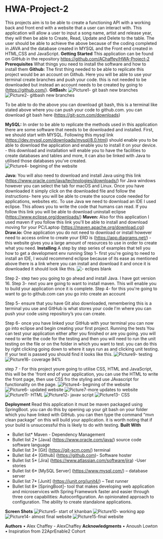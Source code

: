 # HWA-Project-2


This projects aim is to be able to create a functioning API with a working back and front end with a website that a user can interact with. This application will allow a user to input a song name, artist and release year, they will then be able to Create, Read, Update and Delete to the table.
The user should be able to achieve the above because of the coding completed in JAVA and the database created in MYSQL and the Front end created in HTML,CSS and JavaScript.
**Getting Started**
This application can be found on GitHub in the repository https://github.com/AChaffey/HWA-Project-2
**Prerequisites**
What things you need to install the software and how to install them
**Github:**
The first thing needed to be able to replicate this project would be an account on Github. Here you will be able to use your terminal create branches and push your code. this is not needed to be downloaded but instead an account needs to be created by going to (https://github.com/).
**GitBash:**
![Picture1- git bash new branches](https://user-images.githubusercontent.com/103578276/172339446-d04f31e9-464e-4696-9a72-8b7271e607e1.png)
![Picture2- gitbash new branches](https://user-images.githubusercontent.com/103578276/172339461-58068866-3585-4438-a42d-5f93c7a88d45.png)

To be able to do the above you can download git bash, this is a terminal like stated above where you can push your code to github.com. you can download git bash here (https://git-scm.com/downloads)
 
**MySQL:**
In order to be able to replicate the methods used in this application there are some software that needs to be downloaded and installed. First, we should start with MYSQL. Following this mysql link (https://dev.mysql.com/downloads/mysql/8.0.html) should enable you to be able to download the application and enable you to install it on your device. - this download and installation will enable you to have the facilities to create databases and tables and more, it can also be linked with Java to utilised those databases you’ve created.
![Picture4- begining of the website](https://user-images.githubusercontent.com/103578276/172339523-17bbbb5e-3f0a-48ed-a9c8-bb8405bc5b9a.png)

**Java:**
You will also need to download and install Java using this link (https://www.oracle.com/java/technologies/downloads/) for Java windows however you can select the tab for macOS and Linux. Once you have downloaded it simply click on the downloaded file and follow the instructions- here you will be able to create the source code needed for applications, websites etc.
To use Java we need to download an IDE I used eclipse. This allows you to write the code that humans can read. If you follow this link you will be able to download uninstall eclipse (https://www.eclipse.org/downloads/)
**Maven:**
Also for this application I used maven if you follow this link you'll be able to install and download moving for your PC/Laptop (https://maven.apache.org/download.cgi)
**Draw.io:**
One application you do not need to download or install however need to access online to create your ERD is (https://app.diagrams.net/) - this website gives you a large amount of resources to use in order to create what you need.
**Installing**
A step by step series of examples that tell you how to get a development env running
Step 1- first you're going to need to install an IDE, I would recommend eclipse because of its ease as mentioned above there is a link where you can install and download it and once it is downloaded it should look like this.
 ![- eclipes blank](https://user-images.githubusercontent.com/103578276/172339505-b0a1f459-3e9a-408d-8505-0c02747f889a.png)

Step 2- step two you going to go ahead and install Java. I have got version 16.
Step 3- next you are going to want to install maven. This will enable you to build your application once it is complete.
Step 4- for this you're going to want to go to github.com can you go into create an account
 
Step 5- ensure that you have Git also downloaded, remembering this is a terminal you use and GitHub is what stores your code I'm where you can push your code using repository’s you can create.

Step 6- once you have linked your GitHub with your terminal you can now go into eclipse and begin creating your first project.
Running the tests
You can test your application either after you finished or are you going. you will need to write the code for the testing and then you will need to run the unit testing on the file or on the folder in which you want to test. you can do this by right clicking going down to where it says run as and clicking unit testing.
If your test is passed you should find it looks like this.
![Picture9- testing](https://user-images.githubusercontent.com/103578276/172340036-fdcc11be-bc7d-404c-aa1f-049f808206d5.png)
![Picture16- coverage 94%](https://user-images.githubusercontent.com/103578276/172340246-d640a8de-efe5-46aa-9739-bf5065e913b9.png)

step 7 - For this project youre going to utilise CSS, HTML and JavaScript, this will be the 'front end of your application, you can use the HTML to write the front page, then use CSS fro the styling and use JAvascript for functionality on the page.
![Picture4- begining of the website](https://user-images.githubusercontent.com/103578276/172339971-b1e87e98-e87e-45e1-8a6c-e1a0f2cc9c08.png)
![Picture6- updated website](https://user-images.githubusercontent.com/103578276/172339991-05d2417d-b502-40a1-8194-ea1d51bf4e47.png)
![Picture7-more updates to website](https://user-images.githubusercontent.com/103578276/172340003-bdd99100-1cdc-418a-9829-b7a01d893049.png)
![Picture11- HTML](https://user-images.githubusercontent.com/103578276/172340074-971ed649-137c-4eac-bed9-776a89ce2a9b.png)
![Picture12- javav script](https://user-images.githubusercontent.com/103578276/172340135-e4699c37-51cf-4297-a413-3512903890fc.png)
![Picture13- CSS](https://user-images.githubusercontent.com/103578276/172340150-934fb2de-3875-4d0a-8260-fa57c7003b5d.png)

**Deployment**
Read this application it must be maven packaged using SpringBoot. you can do this by opening up your git bash on your folder which you have linked with GitHub. you can then type the command “mvn clean package” on this will build your application. it is worth noting that if your build is unsuccessful this is likely to do with testing.
**Built With**
* Bullet list*	Maven - Dependency Management
* Bullet list 2*	[Java] (https://www.oracle.com/java/) source code software language
* Bullet list	3* [Git] (https://git-scm.com/) terminal
* Bullet list	4* [Github] (https://github.com)- Software hoster
* Bullet list 5* [Jira] (https://www.atlassian.com/software/jira) -User stories
* Bullet list	6* [MySQL Server] (https://www.mysql.com/) – database server
* Bullet list	7* [Junit] (https://junit.org/junit4/) – Test runner
* Bullet list	8* [SpringBoot]- tool that makes developing web application and microservices with Spring Framework faster and easier through three core capabilities: Autoconfiguration. An opinionated approach to configuration. The ability to create standalone applications.

**Screen Shots**
![Picture5- start of khanban](https://user-images.githubusercontent.com/103578276/172339668-113cfb8b-72c1-43e5-bf9b-7a06087154fc.png)
![Picture10- working app](https://user-images.githubusercontent.com/103578276/172340116-1d824948-8901-41d2-91ed-3a17529d5d8c.png)
![Picture14- almost final website](https://user-images.githubusercontent.com/103578276/172340178-aad39d87-f7cd-4dee-bf9a-0b8a7ec076ce.png)
![Picture15-final website](https://user-images.githubusercontent.com/103578276/172340190-c76a0aaf-6488-4ad1-93ff-10227bde70b9.png)

**Authors**
•	Alex Chaffey - AlexChaffey
**Acknowledgments**
•	Anoush Lowton
•	Inspiration from 22AprEnable2 Cohort
